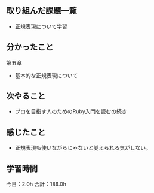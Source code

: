 ## 取り組んだ課題一覧
* 正規表現について学習
## 分かったこと
第五章
* 基本的な正規表現について



## 次やること
*  プロを目指す人のためのRuby入門を読むの続き
## 感じたこと
*  正規表現も使いながらじゃないと覚えられる気がしない。
 
## 学習時間
今日：2.0h
合計：186.0h

